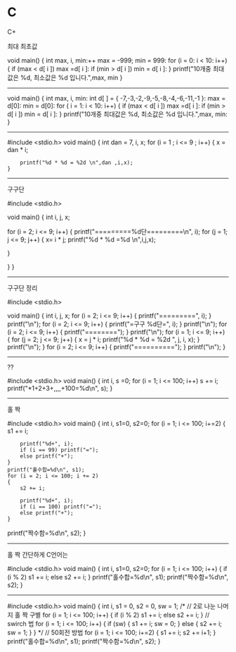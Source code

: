 # C


C+

최대 최초값

void main()
{
      int max, i, min:++
      max = -999;
      min = 999:
      for (i = 0: i < 10: i++)
      {
                  if (max < d[ i ])
                     max =d[ i ]:
                  if (min > d[ i ])
                     min = d[ i ]:
      }
      printf("10개중 최대값은 %d, 최소값은 %d 입니다.",max, min
}





********************************************************************************************

void main()
{
      int max, i, min:
      int d[ ] = { -7,-3,-2,-9,-5,-8,-4,-6,-11,-1 }:
      max = d[0]:
      min = d[0]:
      for ( i = 1: i < 10: i++)
      {
                  if (max < d[ i ])
                     max =d[ i ]:
                  if (min > d[ i ])
                     min = d[ i ]:
      }
      printf("10개중 최대값은 %d, 최소값은 %d 입니다.",max, min:
}



********************************************************************************************

#include <stdio.h>
void main()
{
	int dan = 7, i, x;
	for (i = 1 ; i <= 9 ; i++)
	{
		x = dan * i;

		printf("%d * %d = %2d \n",dan ,i,x);
	}




********************************************************************************************
구구단

#include <stdio.h>

 void main()
{
 int i, j, x;

 for (i = 2; i <= 9; i++)
 {
  printf("=========%d단=========\n", i);
   for (j = 1; j <= 9; j++) {
     x= i * j;
   printf("%d * %d =%d \n",i,j,x);

  }

 }
}


********************************************************************************************
구구단 정리

#include <stdio.h>

void main()
{
	int i, j, x;
	for (i = 2; i <= 9; i++)
	{
		printf("=========", i);
	}
	printf("\n");
		for (i = 2; i <= 9; i++)
	{
		printf("=구구 %d단=", i);
	}
	printf("\n");
	for (i = 2; i <= 9; i++)
	{
		printf("========");
	}
	printf("\n");
	for (i = 1; i <= 9; i++)
	{
		for (j = 2; j <= 9; j++)
		{
			x = j * i;
			printf("%d * %d = %2d ", j, i, x);
		}
		printf("\n");
	}
	for (i = 2; i <= 9; i++)
	{
		printf("==========");
	}
	printf("\n");
}



********************************************************************************************

??

#include <stdio.h>
void main()
{
	int i, s =0;
	for (i = 1; i <= 100; i++)
		s += i;
	printf("*1+2+3+,,,,+100=%d\n", s);
}



********************************************************************************************

홀 짝


#include <stdio.h>
void main()
{
	int i, s1=0, s2=0;
	for (i = 1; i <= 100; i+=2)
	{
		s1 += i;

		printf("%d+", i);
		if (i == 99) printf("=");
		else printf("+");
	}
	printf("홀수합=%d\n", s1);
	for (i = 2; i <= 100; i += 2)
	{
		s2 += i;

		printf("%d+", i);
		if (i == 100) printf("=");
		else printf("+");
	}
printf("짝수함=%d\n", s2);
}




********************************************************************************************


홀 짝  간단하게 
C언어는 


#include <stdio.h>
void main()
{
	int i, s1=0, s2=0;
	for (i = 1; i <= 100; i++)
	{
		if (i % 2)
			s1 += i;
		else 
			s2 += i;
	}
	printf("홀수합=%d\n", s1);
	printf("짝수함=%d\n", s2);
}





********************************************************************************************




#include <stdio.h>
void main()
{
	int i, s1 = 0, s2 = 0, sw = 1;
	/*
	// 2로 나눈 나머지 홀 짝 구별
	for (i = 1; i <= 100; i++)
	{
		if (i % 2)
			s1 += i;
		else
			s2 += i;
	}
	// swirch 법
	for (i = 1; i <= 100; i++)
	{
		if (sw)
		{
			s1 += i;
			sw = 0;
		}
		else
		{
			s2 += i;
			sw = 1;
		}
	}
	*/
	// 50회전 방법
	for (i = 1; i <= 100; i+=2)
	{
			s1 += i;
			s2 += i+1;
	}
	printf("홀수합=%d\n", s1);
	printf("짝수함=%d\n", s2);
}

